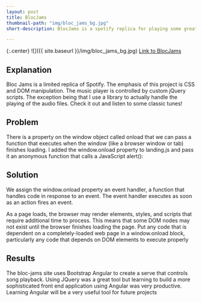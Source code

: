 ```yaml
---
layout: post
title: BlocJams
thumbnail-path: "img/bloc_jams_bg.jpg"
short-description: BlocJams is a spotify replica for playing some great classical music.

---
```


{:.center}
![]({{ site.baseurl }}/img/bloc_jams_bg.jpg)
<a href ="http://pirate-duck-24278.netlify.com/">Link to BlocJams </a>

## Explanation

Bloc Jams is a limited replica of Spotify. The emphasis of this project is CSS and DOM manipulation.  The music player is controlled by custom jQuery scripts. The exception being that I use a library to actually handle the playing of the audio files. Check it out and listen to some classic tunes!

## Problem
There is a property on the window object called onload that we can pass a function that executes when the window (like a browser window or tab) finishes loading. I added the window.onload property to landing.js and pass it an anonymous function that calls a JavaScript alert():

## Solution

We assign the window.onload property an event handler, a function that handles code in response to an event. The event handler executes as soon as an action fires an event.

As a page loads, the browser may render elements, styles, and scripts that require additional time to process. This means that some DOM nodes may not exist until the browser finishes loading the page. Put any code that is dependent on a completely-loaded web page in a window.onload block, particularly any code that depends on DOM elements to execute properly


## Results

The bloc-jams site uses Bootstrap Angular to create a serve that controls song playback. Using JQuery was a great tool but learning to build a more sophisticated front end application using Angular was very productive. Learning Angular will be a very useful tool for future projects
